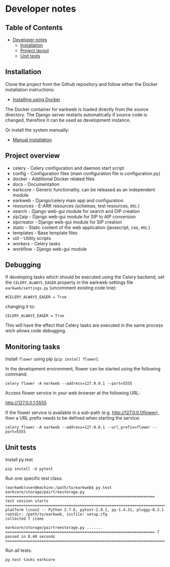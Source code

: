 # Developer notes

## Table of Contents

- [Developer notes](#developer-notes)
  - [Installation](#installation)
  - [Project layout](#project-layout)
  - [Unit tests](#unit-tests)
  
## Installation

Clone the project from the Github repository and follow either the Docker installation instructions:

* [Installing using Docker](./install_docker.md)

The Docker container for earkweb is loaded directly from the source directory. The Django server restarts automatically
if source code is changed, therefore it can be used as development instance.

Or install the system manually:

* [Manual installation](./install_manual.md) 

## Project overview

* celery - Celery configuration and daemon start script
* config - Configuration files (main configuration file is configuration.py)
* docker - Additional Docker related files
* docs - Documentation
* earkcore - Generic functionality, can be released as an independent module
* earkweb - Django/celery main app and configuration
* resources - E-ARK resources (schemas, test resources, etc.)
* search - Django web-gui module for search and DIP creation
* sip2aip - Django web-gui module for SIP to AIP conversion
* sipcreator - Django web-gui module for SIP creation
* static - Static content of the web application (javascript, css, etc.)
* templates - Base template files
* util - Utility scripts
* workers - Celery tasks
* workflow - Django web-gui module

## Debugging

If developing tasks which should be executed using the Celery backend, set the `CELERY_ALWAYS_EAGER` property in the
earkweb settings file `earkweb/settings.py` (uncomment existing code line):

    #CELERY_ALWAYS_EAGER = True

changing it to:

    CELERY_ALWAYS_EAGER = True

This will have the effect that Celery tasks are executed in the same process wich allows code debugging.

## Monitoring tasks

Install `flower` using pip (`pip install flower`). 
 
In the development environment, flower can be started using the following command:

    celery flower -A earkweb --address=127.0.0.1 --port=5555
    
Access flower service in your web browser at the following URL:

  http://127.0.0.1:5555
    
If the flower service is available in a sub-path (e.g. http://127.0.0.1/flower), then a URL prefix needs to be defined when starting the service:

    celery flower -A earkweb --address=127.0.0.1 --url_prefix=flower --port=5555

## Unit tests 

Install py.test

    pip install -U pytest

Run one specific test class:

    (earkweb)user@machine:/path/to/earkweb$ py.test earkcore/storage/pairtreestorage.py
    ================================================================== test session starts =========================================================================================
    platform linux2 -- Python 2.7.6, pytest-2.9.1, py-1.4.31, pluggy-0.3.1
    rootdir: /path/to/earkweb, inifile: setup.cfg
    collected 7 items 
    
    earkcore/storage/pairtreestorage.py .......
    ================================================================== 7 passed in 0.48 seconds ====================================================================================

Run all tests:

    py.test tasks earkcore
    